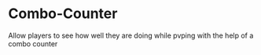 # Combo-Counter
Allow players to see how well they are doing while pvping with the help of a combo counter
